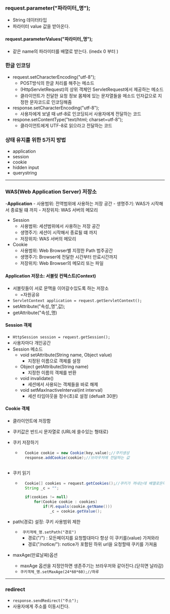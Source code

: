### request.parameter("파라미터_명");
- String 데이터타입
- 파라미터 value 값을 받아온다.
#### request.parameterValues("파라미터_명");
- 같은 name의 파라미터를 배열로 받는다. (inedx 0 부터 )

### 한글 인코딩
- request.setCharacterEncoding("utf-8");
    - POST방식의 한글 처리를 해주는 메소드 
    - (HttpServletRequest)의 상위  객체인 ServletRequest에서 제공하는 메소드
    - 클라이언트가 전달한 요청 정보 몸체에 있는 문자열들을 메소드 인자값으로 지정한 문자코드로 인코딩해줌
- response.setCharacterEncoding("utf-8");
    - 사용자에게 보낼 때 utf-8로 인코딩되서 사용자에게 전달하는 코드
- respone.setContentType("text/html; charset=utf-8");
    - 클라이언트에게 UTF-8로 읽으라고 전달하는 코드
### 상태 유지를 위한 5가지 방법
- application
- session
- cookie
- hidden input
- querystring

---
### WAS(Web Application Server) 저장소
-**Application**
    - 사용범위: 전역범위에 사용하는 저장 공간
    - 생명주기: WAS가 시작해서 종료될 떄 까지
    - 저장위치: WAS 서버의 메모리
- Session
    - 사용범위: 세션범위에서 사용하는 저장 공간
    - 생명주기: 세션이 시작해서 종료될 떄 까지
    - 저장위치: WAS 서버의 메모리
- Cookie
    - 사용범위: Web Browser별 지정한 Path 범주공간
    - 생명주기: Browser에 전달한 시간부터 만료시간까지 
    - 저장위치: Web Browser의 메모리 또는 파일

#### Application 저장소: 서블릿 컨텍스트(Context)
- 서블릿들이 서로 문맥을 이어갈수있도록 하는 저장소
    - =자원공유
- ```ServletContext application = request.getServletContext(); ```
- setAttribute("속성_명",값);
- getAttribute("속성_명)
#### Session 객체 
- ```HttpSession session = request.getSession(); ```
- 사용자마다 개인공간
- Session 메소드
    - void setAttribute(String name, Object value)
        - 지정된 이름으로 객체를 설정
    - Object getAttribute(String name)
        - 지정한 이름의 객체를 반환
    - void invalidate()
        - 세션에서 사용되는 객체들을 바로 해제
    - void setMaxInactiveInterval(int interval)
        - 세션 타임아웃을 정수(초)로 설정 (defualt 30분)
#### Cookie 객체
- 클라이언트에 저장함
- 쿠키값은 반드시 문자열로 (URL에 쓸수있는 형태로)
- 쿠키 저장하기
    - ```java
        Cookie cookie = new Cookie(key,value);//쿠키생성
        response.addCookie(cookie);//브라우저에 전달하는 값
        
        ```
- 쿠키 읽기
    - ```java
        Cookie[] cookies = request.getCookies();//쿠키가 꺼내는데 배열로온다.
        String _c = "";

        if(cookies != null)
            for(Cookie cookie : cookies)
                if(키.equals(cookie.getName()))
                   _c = cookie.getValue();
        ```

- path(경로) 설정: 쿠키 사용범위 제한
    - ``` 쿠키객체_명.setPath("경로")```
        - 경로("/") : 모든페이지를 요청할대마다 항상 이 쿠키를(value) 가져와라
        - 경로("/notice/"): notice가 포함된 하위 url을 요청할때 쿠키를 가져옴
- maxAge(만료날짜)옵션
    - maxAge 옵션을 지정안하면 생존주기는 브라우저와 같아진다.(닫히면 날라감)
    - ```쿠키객체_명.setMaxAge(24*60*60);//하루```

---
### redirect
- ``` response.sendRedirect("주소"); ```
- 사용자에게 주소를 이동시킨다.

